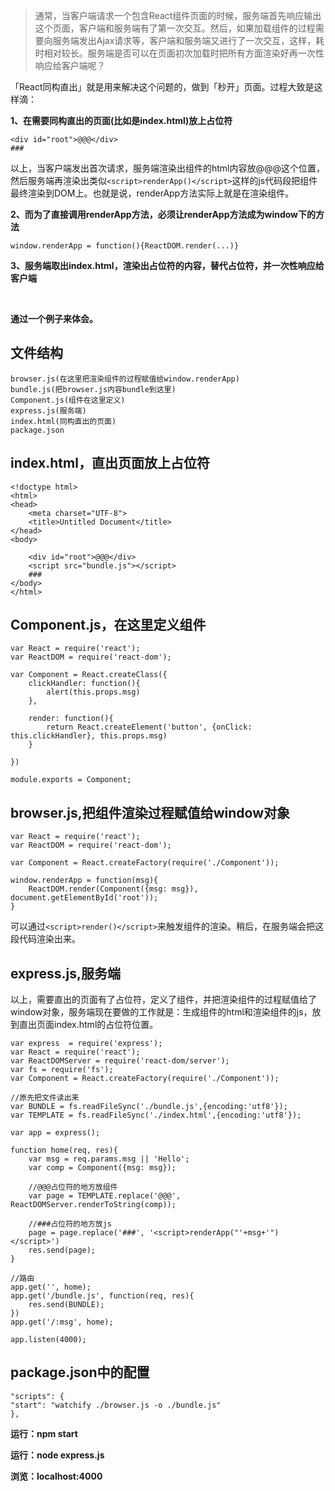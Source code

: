 > 通常，当客户端请求一个包含React组件页面的时候，服务端首先响应输出这个页面，客户端和服务端有了第一次交互。然后，如果加载组件的过程需要向服务端发出Ajax请求等，客户端和服务端又进行了一次交互，这样，耗时相对较长。服务端是否可以在页面初次加载时把所有方面渲染好再一次性响应给客户端呢？

「React同构直出」就是用来解决这个问题的，做到「秒开」页面。过程大致是这样滴：

**1、在需要同构直出的页面(比如是index.html)放上占位符**

	<div id="root">@@@</div>
    ###
以上，当客户端发出首次请求，服务端渲染出组件的html内容放@@@这个位置，然后服务端再渲染出类似`<script>renderApp()</script>`这样的js代码段把组件最终渲染到DOM上。也就是说，renderApp方法实际上就是在渲染组件。

**2、而为了直接调用renderApp方法，必须让renderApp方法成为window下的方法**

	window.renderApp = function(){ReactDOM.render(...)}

**3、服务端取出index.html，渲染出占位符的内容，替代占位符，并一次性响应给客户端**
    
<br>

**通过一个例子来体会。**

## 文件结构 ##

	browser.js(在这里把渲染组件的过程赋值给window.renderApp)
	bundle.js(把browser.js内容bundle到这里)
	Component.js(组件在这里定义)
	express.js(服务端)
	index.html(同构直出的页面)
	package.json

##  index.html，直出页面放上占位符  ##

	<!doctype html>
	<html>
	<head>
	    <meta charset="UTF-8">
	    <title>Untitled Document</title>
	</head>
	<body>
	
	    <div id="root">@@@</div>
	    <script src="bundle.js"></script>
	    ###
	</body>
	</html>

## Component.js，在这里定义组件 ##

	var React = require('react');
	var ReactDOM = require('react-dom');
	
	var Component = React.createClass({
	    clickHandler: function(){
	        alert(this.props.msg)
	    },
	    
	    render: function(){
	        return React.createElement('button', {onClick: this.clickHandler}, this.props.msg)
	    }
	
	})
	
	module.exports = Component;

## browser.js,把组件渲染过程赋值给window对象 ##

	var React = require('react');
	var ReactDOM = require('react-dom');
	
	var Component = React.createFactory(require('./Component'));
	
	window.renderApp = function(msg){
	    ReactDOM.render(Component({msg: msg}), document.getElementById('root')); 
	}
可以通过`<script>render()</script>`来触发组件的渲染。稍后，在服务端会把这段代码渲染出来。

## express.js,服务端 ##

以上，需要直出的页面有了占位符，定义了组件，并把渲染组件的过程赋值给了window对象，服务端现在要做的工作就是：生成组件的html和渲染组件的js，放到直出页面index.html的占位符位置。

	var express  = require('express');
	var React = require('react');
	var ReactDOMServer = require('react-dom/server');
	var fs = require('fs');
	var Component = React.createFactory(require('./Component'));
	
	//原先把文件读出来
	var BUNDLE = fs.readFileSync('./bundle.js',{encoding:'utf8'});
	var TEMPLATE = fs.readFileSync('./index.html',{encoding:'utf8'});
	
	var app = express();
	
	function home(req, res){
	    var msg = req.params.msg || 'Hello';
	    var comp = Component({msg: msg});
	    
	    //@@@占位符的地方放组件
	    var page = TEMPLATE.replace('@@@', ReactDOMServer.renderToString(comp));
	    
	    //###占位符的地方放js
	    page = page.replace('###', '<script>renderApp("'+msg+'")</script>')
	    res.send(page);
	}
	
	//路由
	app.get('', home);
	app.get('/bundle.js', function(req, res){
	    res.send(BUNDLE);
	})
	app.get('/:msg', home);
	
	app.listen(4000);

## package.json中的配置 ##

	"scripts": {
	"start": "watchify ./browser.js -o ./bundle.js"
	},

**运行：npm start**

**运行：node express.js**

**浏览：localhost:4000**







